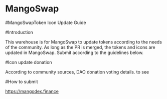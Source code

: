 # MangoSwap

#MangoSwapToken Icon Update Guide

#Introduction

This warehouse is for MangoSwap to update tokens according to the needs of the community. As long as the PR is merged, the tokens and icons are updated in MangoSwap. Submit according to the guidelines below.

#Icon update donation

According to community sources, DAO donation voting details. to see

#How to submit

https://mangodex.finance
